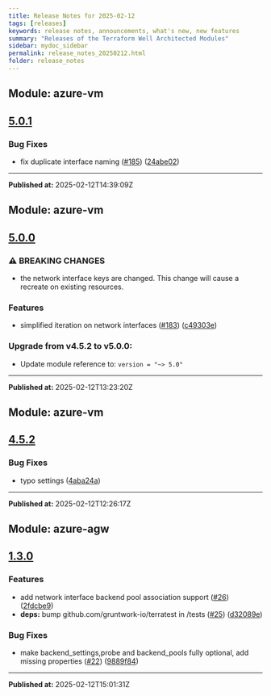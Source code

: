 ```yaml
---
title: Release Notes for 2025-02-12
tags: [releases]
keywords: release notes, announcements, what's new, new features
summary: "Releases of the Terraform Well Architected Modules"
sidebar: mydoc_sidebar
permalink: release_notes_20250212.html
folder: release_notes
---
```


## Module: azure-vm
## [5.0.1](https://github.com/CloudNationHQ/terraform-azure-vm/releases/tag/v5.0.1)


### Bug Fixes

* fix duplicate interface naming ([#185](https://github.com/CloudNationHQ/terraform-azure-vm/issues/185)) ([24abe02](https://github.com/CloudNationHQ/terraform-azure-vm/commit/24abe02c682d31756a6787c6dc18792d86ef1803))

---

**Published at:** 2025-02-12T14:39:09Z

## Module: azure-vm
## [5.0.0](https://github.com/CloudNationHQ/terraform-azure-vm/releases/tag/v5.0.0)


### ⚠ BREAKING CHANGES

* the network interface keys are changed. This change will cause a recreate on existing resources.

### Features

* simplified iteration on network interfaces ([#183](https://github.com/CloudNationHQ/terraform-azure-vm/issues/183)) ([c49303e](https://github.com/CloudNationHQ/terraform-azure-vm/commit/c49303e3a6c9ec08dae8b4bf62d893f99ab59b09))

### Upgrade from v4.5.2 to v5.0.0:

- Update module reference to: `version = "~> 5.0"`

---

**Published at:** 2025-02-12T13:23:20Z

## Module: azure-vm
## [4.5.2](https://github.com/CloudNationHQ/terraform-azure-vm/releases/tag/v4.5.2)


### Bug Fixes

* typo settings ([4aba24a](https://github.com/CloudNationHQ/terraform-azure-vm/commit/4aba24a2f8c841c1021a4d93aeaab058da2917e1))

---

**Published at:** 2025-02-12T12:26:17Z

## Module: azure-agw
## [1.3.0](https://github.com/CloudNationHQ/terraform-azure-agw/releases/tag/v1.3.0)


### Features

* add network interface backend pool association support ([#26](https://github.com/CloudNationHQ/terraform-azure-agw/issues/26)) ([2fdcbe9](https://github.com/CloudNationHQ/terraform-azure-agw/commit/2fdcbe9279ab98c9f8ef94ce75e3360f400bad8d))
* **deps:** bump github.com/gruntwork-io/terratest in /tests ([#25](https://github.com/CloudNationHQ/terraform-azure-agw/issues/25)) ([d32089e](https://github.com/CloudNationHQ/terraform-azure-agw/commit/d32089e0a5916051c4100fa594ba6c48fad51afe))


### Bug Fixes

* make backend_settings,probe and backend_pools fully optional, add missing properties ([#22](https://github.com/CloudNationHQ/terraform-azure-agw/issues/22)) ([9889f84](https://github.com/CloudNationHQ/terraform-azure-agw/commit/9889f849ff02cfce66fbff2920744a31f987c4c0))

---

**Published at:** 2025-02-12T15:01:31Z

